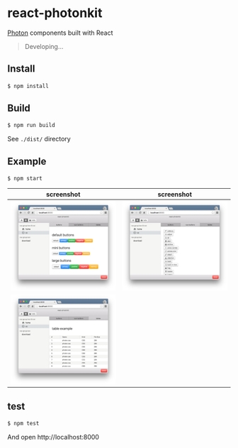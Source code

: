# react-photonkit

[Photon][photon] components built with React

> Developing...


## Install

```sh
$ npm install
```


## Build

```sh
$ npm run build
```

See `./dist/` directory


## Example

```sh
$ npm start
```

| screenshot     | screenshot     |
| -------------- | -------------- |
| ![screenshot1] | ![screenshot2] |
| ![screenshot3] |                |


## test

```sh
$ npm test
```

And open http://localhost:8000





[photon]: http://photonkit.com/
[screenshot1]: assets/screenshot1.png
[screenshot2]: assets/screenshot2.png
[screenshot3]: assets/screenshot3.png
